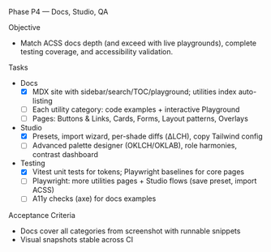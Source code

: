 Phase P4 — Docs, Studio, QA

Objective
- Match ACSS docs depth (and exceed with live playgrounds), complete testing coverage, and accessibility validation.

Tasks
- Docs
  - [x] MDX site with sidebar/search/TOC/playground; utilities index auto-listing
  - [ ] Each utility category: code examples + interactive Playground
  - [ ] Pages: Buttons & Links, Cards, Forms, Layout patterns, Overlays
- Studio
  - [x] Presets, import wizard, per-shade diffs (ΔLCH), copy Tailwind config
  - [ ] Advanced palette designer (OKLCH/OKLAB), role harmonies, contrast dashboard
- Testing
  - [x] Vitest unit tests for tokens; Playwright baselines for core pages
  - [ ] Playwright: more utilities pages + Studio flows (save preset, import ACSS)
  - [ ] A11y checks (axe) for docs examples

Acceptance Criteria
- Docs cover all categories from screenshot with runnable snippets
- Visual snapshots stable across CI

